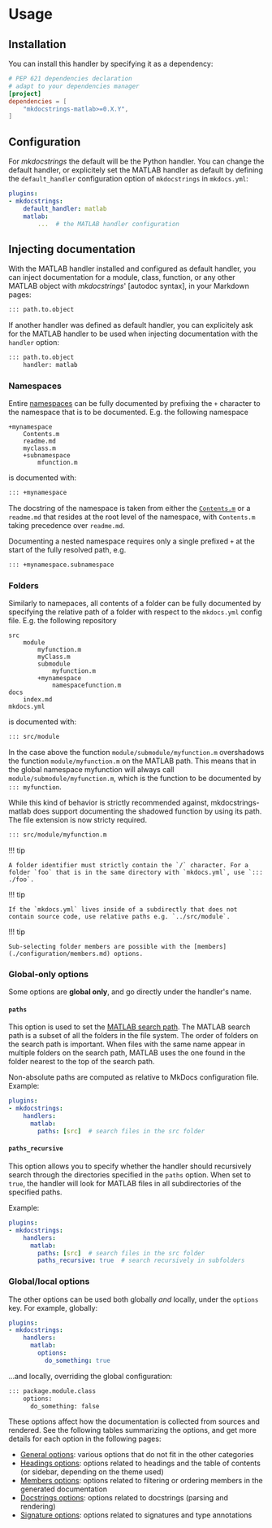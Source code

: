 # Usage

## Installation

You can install this handler by specifying it as a dependency:

```toml title="pyproject.toml"
# PEP 621 dependencies declaration
# adapt to your dependencies manager
[project]
dependencies = [
    "mkdocstrings-matlab>=0.X.Y",
]
```

## Configuration

For *mkdocstrings* the default will be the Python handler. You can change the default handler,
or explicitely set the MATLAB handler as default by defining the `default_handler`
configuration option of `mkdocstrings` in `mkdocs.yml`:

```yaml title="mkdocs.yml"
plugins:
- mkdocstrings:
    default_handler: matlab
    matlab:
        ...  # the MATLAB handler configuration
```

## Injecting documentation

With the MATLAB handler installed and configured as default handler, you can inject documentation for a module, class, function, or any other MATLAB object with *mkdocstrings*' [autodoc syntax], in your Markdown pages:

```md
::: path.to.object
```

If another handler was defined as default handler, you can explicitely ask for the MATLAB handler to be used when injecting documentation with the `handler` option:

```md
::: path.to.object
    handler: matlab
```
### Namespaces

Entire [namespaces](https://mathworks.com/help/matlab/matlab_oop/namespaces.html) can be fully documented by prefixing the `+` character to the namespace that is to be documented. E.g. the following namespace 

```tree
+mynamespace
    Contents.m
    readme.md
    myclass.m
    +subnamespace
        mfunction.m
```

is documented with:

```md
::: +mynamespace
```

The docstring of the namespace is taken from either the [`Contents.m`](https://mathworks.com/help/matlab/matlab_prog/create-a-help-summary-contents-m.html) or a `readme.md` that resides at the root level of the namespace, with `Contents.m` taking precedence over `readme.md`.

Documenting a nested namespace requires only a single prefixed `+` at the start of the fully resolved path, e.g. 

```md
::: +mynamespace.subnamespace
```

### Folders

Similarly to namepaces, all contents of a folder can be fully documented by specifying the relative path of a folder with respect to the `mkdocs.yml` config file. E.g. the following repository

```tree
src
    module
        myfunction.m
        myClass.m
        submodule
            myfunction.m
        +mynamespace
            namespacefunction.m
docs
    index.md
mkdocs.yml
```

is documented with:

```markdown
::: src/module
```

In the case above the function `module/submodule/myfunction.m` overshadows the function `module/myfunction.m` on the MATLAB path. This means that in the global namespace myfunction will always call `module/submodule/myfunction.m`, which is the function to be documented by `::: myfunction`. 

While this kind of behavior is strictly recommended against, mkdocstrings-matlab does support documenting the shadowed function by using its path. The file extension is now stricty required. 

```markdown
::: src/module/myfunction.m
```

!!! tip

    A folder identifier must strictly contain the `/` character. For a folder `foo` that is in the same directory with `mkdocs.yml`, use `::: ./foo`. 

!!! tip

    If the `mkdocs.yml` lives inside of a subdirectly that does not contain source code, use relative paths e.g. `../src/module`. 

!!! tip

    Sub-selecting folder members are possible with the [members](./configuration/members.md) options. 

### Global-only options

Some options are **global only**, and go directly under the handler's name.

#### `paths`

This option is used to set the [MATLAB search path](https://mathworks.com/help/matlab/matlab_env/what-is-the-matlab-search-path.html).  The MATLAB search path is a subset of all the folders in the file system. The order of folders on the search path is important.  When files with the same name appear in multiple folders on the search path,  MATLAB uses the one found in the folder nearest to the top of the search path.

Non-absolute paths are computed as relative to MkDocs configuration file. Example:

```yaml title="mkdocs.yml"
plugins:
- mkdocstrings:
    handlers:
      matlab:
        paths: [src]  # search files in the src folder
```


#### `paths_recursive`

This option allows you to specify whether the handler should recursively search through the directories specified in the `paths` option. When set to `true`, the handler will look for MATLAB files in all subdirectories of the specified paths.

Example:

```yaml title="mkdocs.yml"
plugins:
- mkdocstrings:
    handlers:
      matlab:
        paths: [src]  # search files in the src folder
        paths_recursive: true  # search recursively in subfolders
```

### Global/local options

The other options can be used both globally *and* locally, under the `options` key.
For example, globally:

```yaml title="mkdocs.yml"
plugins:
- mkdocstrings:
    handlers:
      matlab:
        options:
          do_something: true
```

...and locally, overriding the global configuration:

```md title="docs/some_page.md"
::: package.module.class
    options:
      do_something: false
```

These options affect how the documentation is collected from sources and rendered.
See the following tables summarizing the options, and get more details for each option
in the following pages:

- [General options](configuration/general.md): various options that do not fit in the other categories
- [Headings options](configuration/headings.md): options related to headings and the table of contents
    (or sidebar, depending on the theme used)
- [Members options](configuration/members.md): options related to filtering or ordering members
    in the generated documentation
- [Docstrings options](configuration/docstrings.md): options related to docstrings (parsing and rendering)
- [Signature options](configuration/signatures.md): options related to signatures and type annotations


